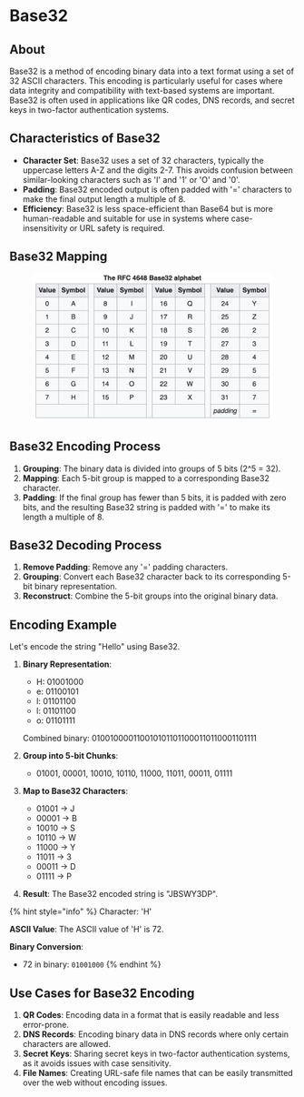 # Base32

## About

Base32 is a method of encoding binary data into a text format using a set of 32 ASCII characters. This encoding is particularly useful for cases where data integrity and compatibility with text-based systems are important. Base32 is often used in applications like QR codes, DNS records, and secret keys in two-factor authentication systems.

## Characteristics of Base32

* **Character Set**: Base32 uses a set of 32 characters, typically the uppercase letters A-Z and the digits 2-7. This avoids confusion between similar-looking characters such as 'I' and '1' or 'O' and '0'.
* **Padding**: Base32 encoded output is often padded with '=' characters to make the final output length a multiple of 8.
* **Efficiency**: Base32 is less space-efficient than Base64 but is more human-readable and suitable for use in systems where case-insensitivity or URL safety is required.

## Base32 Mapping

<figure><img src="../../../../../../.gitbook/assets/image (3) (1) (1) (1) (1) (1) (1).png" alt="" width="563"><figcaption></figcaption></figure>

## Base32 Encoding Process

1. **Grouping**: The binary data is divided into groups of 5 bits (2^5 = 32).
2. **Mapping**: Each 5-bit group is mapped to a corresponding Base32 character.
3. **Padding**: If the final group has fewer than 5 bits, it is padded with zero bits, and the resulting Base32 string is padded with '=' to make its length a multiple of 8.

## Base32 Decoding Process

1. **Remove Padding**: Remove any '=' padding characters.
2. **Grouping**: Convert each Base32 character back to its corresponding 5-bit binary representation.
3. **Reconstruct**: Combine the 5-bit groups into the original binary data.

## **Encoding Example**

Let's encode the string "Hello" using Base32.

1.  **Binary Representation**:

    * H: 01001000
    * e: 01100101
    * l: 01101100
    * l: 01101100
    * o: 01101111

    Combined binary: 0100100001100101011011000110110001101111
2. **Group into 5-bit Chunks**:
   * 01001, 00001, 10010, 10110, 11000, 11011, 00011, 01111
3. **Map to Base32 Characters**:
   * 01001 -> J
   * 00001 -> B
   * 10010 -> S
   * 10110 -> W
   * 11000 -> Y
   * 11011 -> 3
   * 00011 -> D
   * 01111 -> P
4. **Result**: The Base32 encoded string is "JBSWY3DP".

{% hint style="info" %}
Character: 'H'

**ASCII Value**: The ASCII value of 'H' is 72.

**Binary Conversion**:

* 72 in binary: `01001000`
{% endhint %}

## Use Cases for Base32 Encoding

1. **QR Codes**: Encoding data in a format that is easily readable and less error-prone.
2. **DNS Records**: Encoding binary data in DNS records where only certain characters are allowed.
3. **Secret Keys**: Sharing secret keys in two-factor authentication systems, as it avoids issues with case sensitivity.
4. **File Names**: Creating URL-safe file names that can be easily transmitted over the web without encoding issues.

